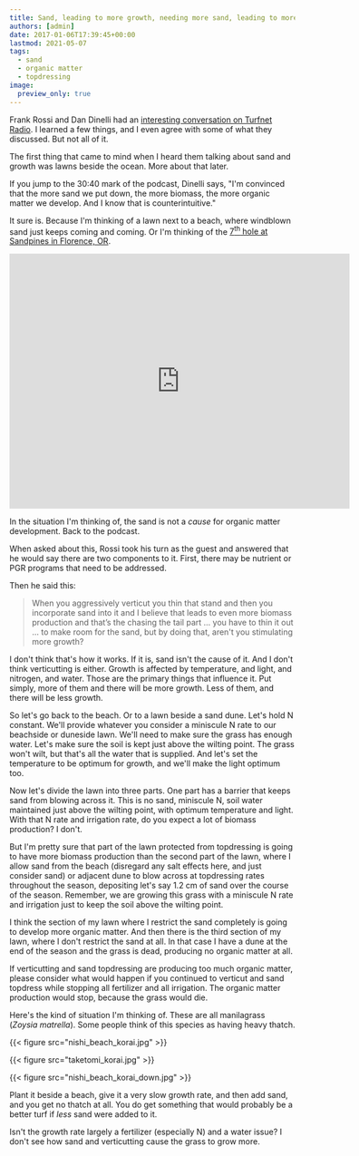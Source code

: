 ```yaml
---
title: Sand, leading to more growth, needing more sand, leading to more growth, needing more sand
authors: [admin]
date: 2017-01-06T17:39:45+00:00
lastmod: 2021-05-07
tags:
  - sand
  - organic matter
  - topdressing
image:
  preview_only: true
---
```


Frank Rossi and Dan Dinelli had an [interesting conversation on Turfnet Radio](http://www.turfnet.com/blog/4/entry-1334-frankly-speaking-dan-dinelli-cgcs-of-north-shore-country-club/). I learned a few things, and I even agree with some of what they discussed. But not all of it. 

The first thing that came to mind when I heard them talking about sand and growth was lawns beside the ocean. More about that later.

If you jump to the 30:40 mark of the podcast, Dinelli says, "I'm convinced that the more sand we put down, the more biomass, the more organic matter we develop. And I know that is counterintuitive."

It sure is. Because I'm thinking of a lawn next to a beach, where windblown sand just keeps coming and coming. Or I'm thinking of the [7<sup>th</sup> hole at Sandpines in Florence, OR](https://www.google.co.th/maps/@44.0056558,-124.1088888,658m/data=!3m1!1e3?hl=en).

<iframe src="https://www.google.com/maps/embed?pb=!1m10!1m8!1m3!1d1621.6987291912958!2d-124.1060834093664!3d44.00622126337756!3m2!1i1024!2i768!4f13.1!5e1!3m2!1sen!2sth!4v1620349047892!5m2!1sen!2sth" width="600" height="450" style="border:0;" allowfullscreen="" loading="lazy"></iframe>

In the situation I'm thinking of, the sand is not a *cause* for organic matter development. Back to the podcast.

When asked about this, Rossi took his turn as the guest and answered that he would say there are two components to it. First, there may be nutrient or PGR programs that need to be addressed. 

Then he said this:

> When you aggressively verticut you thin that stand and then you incorporate sand into it and I believe that leads to even more biomass production and that&#8217;s the chasing the tail part ... you have to thin it out ... to make room for the sand, but by doing that, aren't you stimulating more growth? 

I don't think that's how it works. If it is, sand isn't the cause of it. And I don't think verticutting is either. Growth is affected by temperature, and light, and nitrogen, and water. Those are the primary things that influence it. Put simply, more of them and there will be more growth. Less of them, and there will be less growth.

So let's go back to the beach. Or to a lawn beside a sand dune. Let's hold N constant. We'll provide whatever you consider a miniscule N rate to our beachside or duneside lawn. We'll need to make sure the grass has enough water. Let's make sure the soil is kept just above the wilting point. The grass won't wilt, but that's all the water that is supplied. And let's set the temperature to be optimum for growth, and we'll make the light optimum too.

Now let's divide the lawn into three parts. One part has a barrier that keeps sand from blowing across it. This is no sand, miniscule N, soil water maintained just above the wilting point, with optimum temperature and light. With that N rate and irrigation rate, do you expect a lot of biomass production? I don't.

But I'm pretty sure that part of the lawn protected from topdressing is going to have more biomass production than the second part of the lawn, where I allow sand from the beach (disregard any salt effects here, and just consider sand) or adjacent dune to blow across at topdressing rates throughout the season, depositing let's say 1.2 cm of sand over the course of the season. Remember, we are growing this grass with a miniscule N rate and irrigation just to keep the soil above the wilting point.

I think the section of my lawn where I restrict the sand completely is going to develop more organic matter. And then there is the third section of my lawn, where I don't restrict the sand at all. In that case I have a dune at the end of the season and the grass is dead, producing no organic matter at all.

If verticutting and sand topdressing are producing too much organic matter, please consider what would happen if you continued to verticut and sand topdress while stopping all fertilizer and all irrigation. The organic matter production would stop, because the grass would die. 

Here's the kind of situation I'm thinking of. These are all manilagrass (*Zoysia matrella*). Some people think of this species as having heavy thatch. 

{{< figure src="nishi_beach_korai.jpg" >}}

{{< figure src="taketomi_korai.jpg" >}}

{{< figure src="nishi_beach_korai_down.jpg" >}}

Plant it beside a beach, give it a very slow growth rate, and then add sand, and you get no thatch at all. You do get something that would probably be a better turf if *less* sand were added to it.

Isn't the growth rate largely a fertilizer (especially N) and a water issue? I don't see how sand and verticutting cause the grass to grow more.
